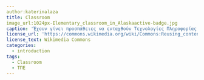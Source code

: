 ```yaml
---
author:katerinalaza
title: Classroom
image_url:1024px-Elementary_classroom_in_Alaskaactive-badge.jpg
caption: 'Έχουν γίνει προσπάθειες να ενταχθούν Τεχνολογίες Πληροφορίας και Επικοινωνίας (ΤΠΕ) στην ελληνική εκπαίδευση χωρίς όμως επιτυχία. Παρόλα αυτά εκπαιδευτικοί και εκπαιδευόμενοι έχουν θετική στάση στα ΤΠΕ και επιδιώκουν την ομαλή και επιτυχή ένταξη τους στην εκπαίδευση.'
license_url: 'https://commons.wikimedia.org/wiki/Commons:Reusing_content_outside_Wikimediafbclid=IwAR3evZQFYa6yGLe69ecwyKCXLhiOu9x1UsqMR6sn38cP3fAT2xNA'
license_text: Wikimedia Commons
categories:
  - introduction
tags:
  - Classroom
  - ΤΠΕ
---
```

